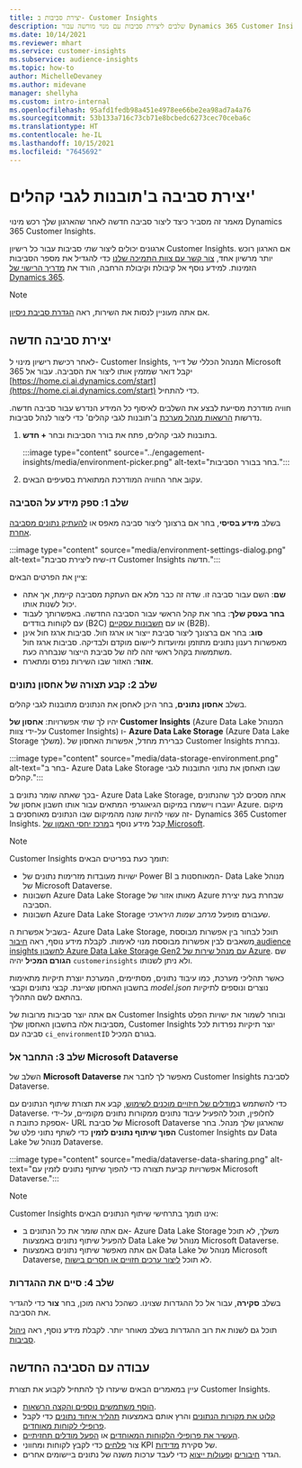 ```yaml
---
title: יצירת סביבות ב- Customer Insights
description: שלבים ליצירת סביבות עם מנוי מורשה עבור Dynamics 365 Customer Insights.
ms.date: 10/14/2021
ms.reviewer: mhart
ms.service: customer-insights
ms.subservice: audience-insights
ms.topic: how-to
author: MichelleDevaney
ms.author: midevane
manager: shellyha
ms.custom: intro-internal
ms.openlocfilehash: 95afd1fedb98a451e4978ee66be2ea98ad7a4a76
ms.sourcegitcommit: 53b133a716c73cb71e8bcbedc6273cec70ceba6c
ms.translationtype: HT
ms.contentlocale: he-IL
ms.lasthandoff: 10/15/2021
ms.locfileid: "7645692"
---
```

# <a name="create-an-environment-in-audience-insights"></a>יצירת סביבה ב'תובנות לגבי קהלים'

מאמר זה מסביר כיצד ליצור סביבה חדשה לאחר שהארגון שלך רכש מינוי Dynamics 365 Customer Insights. 

ארגונים יכולים ליצור *שתי* סביבות עבור כל רישיון Customer Insights. אם הארגון רוכש יותר מרשיון אחד, [צור קשר עם צוות התמיכה שלנו](https://go.microsoft.com/fwlink/?linkid=2079641) כדי להגדיל את מספר הסביבות הזמינות. למידע נוסף אל קיבולת וקיבולת הרחבה, הורד את [מדריך הרישוי של Dynamics 365](https://go.microsoft.com/fwlink/?LinkId=866544).

> [!NOTE]
> אם אתה מעוניין לנסות את השירות, ראה [הגדרת סביבת ניסיון](../trial-signup.md).

## <a name="create-a-new-environment"></a>יצירת סביבה חדשה

לאחר רכישת רישיון מינוי ל- Customer Insights, המנהל הכללי של דייר Microsoft 365 יקבל דואר שמזמין אותו ליצור את הסביבה. עבור אל [https://home.ci.ai.dynamics.com/start](https://home.ci.ai.dynamics.com/start) כדי להתחיל. 

חוויה מודרכת מסייעת לבצע את השלבים לאיסוף כל המידע הנדרש עבור סביבה חדשה. נדרשות [הרשאות מנהל מערכת](permissions.md) ב'תובנות לגבי קהלים' כדי ליצור לנהל סביבות.

1. בתובנות לגבי קהלים, פתח את בורר הסביבות ובחר **+ חדש**.
  
   :::image type="content" source="../engagement-insights/media/environment-picker.png" alt-text="בחר בבורר הסביבות.":::

1. עקוב אחר החוויה המודרכת המתוארת בסעיפים הבאים.

### <a name="step-1-provide-environment-information"></a>שלב 1: ספק מידע על הסביבה

בשלב **מידע בסיסי**, בחר אם ברצונך ליצור סביבה מאפס או [להעתיק נתונים מסביבה אחרת](manage-environments.md#copy-the-environment-configuration).

   :::image type="content" source="media/environment-settings-dialog.png" alt-text="דו-שיח ליצירת סביבת Customer Insights חדשה.":::

ציין את הפרטים הבאים:
   - **שם**: השם עבור סביבה זו. שדה זה כבר מלא אם העתקת מסביבה קיימת, אך אתה יכול לשנות אותו.
   - **בחר בעסק שלך**: בחר את קהל הראשי עבור הסביבה החדשה. באפשרותך לעבוד עם לקוחות בודדים (B2C) או עם [חשבונות עסקיים](work-with-business-accounts.md) (B2B).
   - **סוג**: בחר אם ברצונך ליצור סביבת ייצור או ארגז חול. סביבות ארגז חול אינן מאפשרות רענון נתונים מתוזמן ומיועדות ליישום מוקדם ולבדיקה. סביבות ארגז חול משתמשות בקהל ראשי זהה לזה של סביבת הייצור שנבחרה כעת.
   - **אזור**: האזור שבו השירות נפרס ומתארח.

### <a name="step-2-configure-data-storage"></a>שלב 2: קבע תצורה של אחסון נתונים

בשלב **אחסון נתונים**, בחר היכן לאחסן את הנתונים מתובנות לגבי קהלים.

יהיו לך שתי אפשרויות: **אחסון של Customer Insights** (‏Azure Data Lake המנוהל על-ידי צוות Customer Insights) ו- **Azure Data Lake Storage** (Azure Data Lake Storage משלך). כברירת מחדל, אפשרות האחסון של Customer Insights נבחרת.

:::image type="content" source="media/data-storage-environment.png" alt-text="בחר ב- Azure Data Lake Storage שבו תאחסן את נתוני התובנות לגבי קהלים.":::

בכך שאתה שומר נתונים ב- Azure Data Lake Storage, אתה מסכים לכך שהנתונים יועברו ויישמרו במיקום הגיאוגרפי המתאים עבור אותו חשבון אחסון של Azure. מיקום זה עשוי להיות שונה מהמיקום שבו הנתונים מאוחסנים ב- Dynamics 365 Customer Insights. קבל מידע נוסף ב[מרכז יחסי האמון של Microsoft](https://www.microsoft.com/trust-center).

> [!NOTE]
> Customer Insights תומך כעת בפריטים הבאים:
> - ישויות מעובדות מזרימות נתונים של Power BI המאוחסנות ב- Data Lake מנוהל של Microsoft Dataverse.  
> - חשבונות Azure Data Lake Storage מאותו אזור של Azure שבחרת בעת יצירת הסביבה.
> - חשבונות Azure Data Lake Storage שעבורם מופעל *מרחב שמות הירארכי*.

בשביל אפשרות ה- Azure Data Lake Storage, תוכל לבחור בין אפשרות מבוססת משאבים לבין אפשרות מבוססת מנוי לאימות. לקבלת מידע נוסף, ראה [חיבור audience insights לחשבון Azure Data Lake Storage Gen2 עם מנהל שירות של Azure](connect-service-principal.md). שם **הגורם המכיל** יהיה `customerinsights` ולא ניתן לשנותו.

כאשר תהליכי מערכת, כמו עיבוד נתונים, מסתיימים, המערכת יוצרת תיקיות מתאימות בחשבון האחסון שציינת. קבצי נתונים וקבצי *model.json* נוצרים ונוספים לתיקיות בהתאם לשם התהליך.

אם אתה יוצר סביבות מרובות של Customer Insights ובוחר לשמור את ישויות הפלט מסביבות אלה בחשבון האחסון שלך, Customer Insights יוצר תיקיות נפרדות לכל סביבה עם `ci_environmentID` בגורם המכיל.

### <a name="step-3-connect-to-microsoft-dataverse"></a>שלב 3: התחבר אל Microsoft Dataverse
   
השלב של **Microsoft Dataverse** מאפשר לך לחבר את Customer Insights לסביבת Dataverse.

כדי להשתמש ב[מודלים של חיזויים מוכנים לשימוש](predictions-overview.md#out-of-box-models), קבע את תצורת שיתוף הנתונים עם Dataverse. לחלופין, תוכל להפעיל עיבוד נתונים ממקורות נתונים מקומיים, על-ידי אספקת כתובת ה- URL של סביבת Microsoft Dataverse שהארגון שלך מנהל. בחר **הפוך שיתוף נתונים לזמין** כדי לשתף נתוני פלט של Customer Insights עם Data Lake מנוהל של Dataverse.

:::image type="content" source="media/dataverse-data-sharing.png" alt-text="אפשרויות קביעת תצורה כדי להפוך שיתוף נתונים לזמין עם Microsoft Dataverse.":::

> [!NOTE]
> Customer Insights אינו תומך בתרחישי שיתוף הנתונים הבאים:
> - אם אתה שומר את כל הנתונים ב- Azure Data Lake Storage משלך, לא תוכל להפעיל שיתוף נתונים באמצעות Data Lake מנוהל של Microsoft Dataverse.
> - אם אתה מאפשר שיתוף נתונים באמצעות Data Lake מנוהל של Microsoft Dataverse, לא תוכל [ליצור ערכים חזויים או חסרים בישות](predictions.md).

### <a name="step-4-finalize-the-settings"></a>שלב 4: סיים את ההגדרות

בשלב **סקירה**, עבור אל כל ההגדרות שצוינו. כשהכל נראה מוכן, בחר **צור** כדי להגדיר את הסביבה. 

תוכל גם לשנות את רוב ההגדרות בשלב מאוחר יותר. לקבלת מידע נוסף, ראה [ניהול סביבות](manage-environments.md).

## <a name="work-with-your-new-environment"></a>עבודה עם הסביבה החדשה

עיין במאמרים הבאים שיעזרו לך להתחיל לקבוע את תצורת Customer Insights. 

- [הוסף משתמשים נוספים והקצה הרשאות](permissions.md).
- [קלוט את מקורות הנתונים](data-sources.md) והרץ אותם באמצעות [תהליך איחוד נתונים](data-unification.md) כדי לקבל [פרופילי לקוחות מאוחדים](customer-profiles.md).
- [העשיר את פרופילי הלקוחות המאוחדים](enrichment-hub.md) או [הפעל מודלים תחזיתיים](predictions-overview.md).
- צור [פלחים](segments.md) כדי לקבץ לקוחות ומחווני KPI של סקירת [מדידות](measures.md).
- הגדר [חיבורים](connections.md) ו[פעולות ייצוא](export-destinations.md) כדי לעבד ערכות משנה של נתונים ביישומים אחרים.
